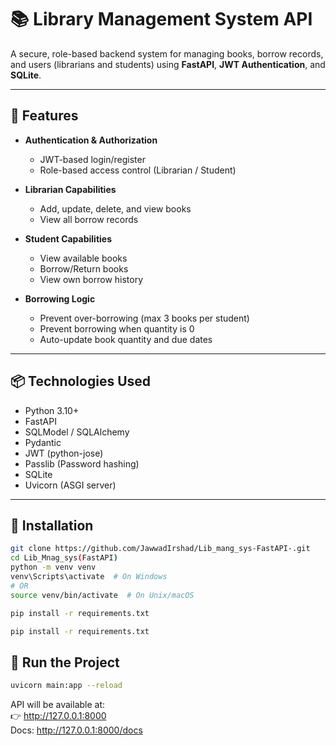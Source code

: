 # 📚 Library Management System API

A secure, role-based backend system for managing books, borrow records, and users (librarians and students) using **FastAPI**, **JWT Authentication**, and **SQLite**.

---

## 🚀 Features

- **Authentication & Authorization**
  - JWT-based login/register
  - Role-based access control (Librarian / Student)

- **Librarian Capabilities**
  - Add, update, delete, and view books
  - View all borrow records

- **Student Capabilities**
  - View available books
  - Borrow/Return books
  - View own borrow history

- **Borrowing Logic**
  - Prevent over-borrowing (max 3 books per student)
  - Prevent borrowing when quantity is 0
  - Auto-update book quantity and due dates

---

## 📦 Technologies Used

- Python 3.10+
- FastAPI
- SQLModel / SQLAlchemy
- Pydantic
- JWT (python-jose)
- Passlib (Password hashing)
- SQLite
- Uvicorn (ASGI server)

---

## 🔧 Installation

```bash
git clone https://github.com/JawwadIrshad/Lib_mang_sys-FastAPI-.git
cd Lib_Mnag_sys(FastAPI)
python -m venv venv
venv\Scripts\activate  # On Windows
# OR
source venv/bin/activate  # On Unix/macOS

pip install -r requirements.txt
```

```bash
pip install -r requirements.txt
```

## 🧪 Run the Project

```bash
uvicorn main:app --reload
```

API will be available at:  
👉 http://127.0.0.1:8000  
Docs: http://127.0.0.1:8000/docs
